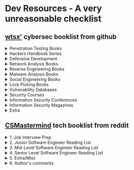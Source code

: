 # Dev Resources - A very unreasonable checklist

## [wtsx'](https://github.com/wtsxDev/Penetration-Testing/blob/master/README.md#books) cybersec booklist from github


<details><summary>Penetration Testing Books</summary>

* [The Art of Exploitation by Jon Erickson, 2008](http://amzn.to/2iqhK9S)
* [Metasploit: The Penetration Tester's Guide by David Kennedy et al., 2011](http://amzn.to/2jl5pUd)
* [Penetration Testing: A Hands-On Introduction to Hacking by Georgia Weidman, 2014](http://amzn.to/2jMfK8i)
* [Rtfm: Red Team Field Manual by Ben Clark, 2014](http://amzn.to/2iz9K4Y)
* [The Hacker Playbook 2: Practical Guide To Penetration Testing](http://amzn.to/2jMdNbU)
* [The Basics of Hacking and Penetration Testing by Patrick Engebretson, 2013](http://amzn.to/2jMgMkj)
* [Professional Penetration Testing by Thomas Wilhelm, 2013](http://amzn.to/2jMq9AI)
* [Advanced Penetration Testing for Highly-Secured Environments by Lee Allen, 2012](http://amzn.to/2jl6GKU)
* [Violent Python by TJ O'Connor, 2012](http://amzn.to/2jMbTYy)
* [Fuzzing: Brute Force Vulnerability Discovery by Michael Sutton et al., 2007](http://amzn.to/2izbgDS)
* [Black Hat Python: Python Programming for Hackers and Pentesters by Justin Seitz, 2014](http://amzn.to/2jl5FCk)
* [Penetration Testing: Procedures & Methodologies by EC-Council, 2010](http://amzn.to/2izaBmc)
* [Unauthorised Access: Physical Penetration Testing For IT Security Teams by Wil Allsopp, 2010](http://amzn.to/2izcwqI)
* [Advanced Persistent Threat Hacking: The Art and Science of Hacking Any Organization by Tyler Wrightson, 2014](http://amzn.to/2iqoyEj)
* [Bug Hunter's Diary by Tobias Klein, 2011](http://amzn.to/2jkYHO2)

</details>

<details><summary>Hackers Handbook Series</summary>

* [The Database Hacker's Handbook, David Litchfield et al., 2005](http://amzn.to/2jlcqEB)
* [The Shellcoders Handbook by Chris Anley et al., 2007](http://amzn.to/2iudxwQ)
* [The Mac Hacker's Handbook by Charlie Miller & Dino Dai Zovi, 2009](http://amzn.to/2jSUpxO)
* [The Web Application Hackers Handbook by D. Stuttard, M. Pinto, 2011](http://amzn.to/2jl0rGQ)
* [iOS Hackers Handbook by Charlie Miller et al., 2012](http://amzn.to/2jMpWO4)
* [Android Hackers Handbook by Joshua J. Drake et al., 2014](http://amzn.to/2jmN5tg)
* [The Browser Hackers Handbook by Wade Alcorn et al., 2014](http://amzn.to/2jl9asy)
* [The Mobile Application Hackers Handbook by Dominic Chell et al., 2015](http://amzn.to/2jMmtz1)
* [Car Hacker's Handbook by Craig Smith, 2016](http://amzn.to/2jldxnL)
</details>

<details><summary>Defensive Development</summary>

* [Holistic Info-Sec for Web Developers (Fascicle 0)](http://amzn.to/2jmRqwB)
* [Holistic Info-Sec for Web Developers (Fascicle 1)](https://leanpub.com/holistic-infosec-for-web-developers-fascicle1-vps-network-cloud-webapplications)
</details>

<details><summary>Network Analysis Books</summary>

* [Nmap Network Scanning by Gordon Fyodor Lyon, 2009](http://amzn.to/2izkmAN)
* [Practical Packet Analysis by Chris Sanders, 2011](http://amzn.to/2jn091H)
* [Wireshark Network Analysis by by Laura Chappell & Gerald Combs, 2012](http://amzn.to/2jn4DFU)
* [Network Forensics: Tracking Hackers through Cyberspace by Sherri Davidoff & Jonathan Ham, 2012](http://amzn.to/2izaCXe)
</details>

<details><summary>Reverse Engineering Books</summary>

* [Reverse Engineering for Beginners by Dennis Yurichev](http://beginners.re/)
* [Hacking the Xbox by Andrew Huang, 2003](http://amzn.to/2iudEbO)
* [The IDA Pro Book by Chris Eagle, 2011](http://amzn.to/2itYfbI)
* [Practical Reverse Engineering by Bruce Dang et al., 2014](http://amzn.to/2jMnAyD)
* [Gray Hat Hacking The Ethical Hacker's Handbook by Daniel Regalado et al., 2015](http://amzn.to/2iua6q7)
</details>

<details><summary>Malware Analysis Books</summary>

* [Practical Malware Analysis by Michael Sikorski & Andrew Honig, 2012](http://amzn.to/2izon8f)
* [The Art of Memory Forensics by Michael Hale Ligh et al., 2014](http://amzn.to/2iuh1j8)
* [Malware Analyst's Cookbook and DVD by Michael Hale Ligh et al., 2010](http://amzn.to/2jnag6W)

</details>

<details><summary>Social Engineering Books</summary>

* [The Art of Deception by Kevin D. Mitnick & William L. Simon, 2002](http://amzn.to/2jMhgXQ)
* [The Art of Intrusion by Kevin D. Mitnick & William L. Simon, 2005](http://amzn.to/2jl287p)
* [Ghost in the Wires by Kevin D. Mitnick & William L. Simon, 2011](http://amzn.to/2izbuuV)
* [No Tech Hacking by Johnny Long & Jack Wiles, 2008](http://amzn.to/2iudb9G)
* [Social Engineering: The Art of Human Hacking by Christopher Hadnagy, 2010](http://amzn.to/2iu62WZ)
* [Unmasking the Social Engineer: The Human Element of Security by Christopher Hadnagy, 2014](http://amzn.to/2izf4W5)
* [Social Engineering in IT Security: Tools, Tactics, and Techniques by Sharon Conheady, 2014](http://amzn.to/2izlww9)
</details>

<details><summary>Lock Picking Books</summary>

* [Practical Lock Picking by Deviant Ollam, 2012](http://amzn.to/2jmQeJy)
* [Keys to the Kingdom by Deviant Ollam, 2012](http://amzn.to/2izcvDg)
* [CIA Lock Picking Field Operative Training Manual](http://amzn.to/2jMrw2c)
* [Lock Picking: Detail Overkill by Solomon](https://www.dropbox.com/s/y39ix9u9qpqffct/Lockpicking%20Detail%20Overkill.pdf?dl=0)
* [Eddie the Wire books](https://www.dropbox.com/sh/k3z4dm4vyyojp3o/AAAIXQuwMmNuCch_StLPUYm-a?dl=0)
</details>

<details><summary>Vulnerability Databases</summary>

* [NVD](https://nvd.nist.gov/) - US National Vulnerability Database
* [CERT](https://www.us-cert.gov/) - US Computer Emergency Readiness Team
* [OSVDB](https://blog.osvdb.org/) - Open Sourced Vulnerability Database
* [Bugtraq](http://www.securityfocus.com/) - Symantec SecurityFocus
* [Exploit-DB](https://www.exploit-db.com/) - Offensive Security Exploit Database
* [Fulldisclosure](http://seclists.org/fulldisclosure/) - Full Disclosure Mailing List
* [MS Bulletin](https://technet.microsoft.com/en-us/security/bulletins) - Microsoft Security Bulletin
* [MS Advisory](https://technet.microsoft.com/en-us/security/advisories) - Microsoft Security Advisories
* [Inj3ct0r](http://www.1337day.com/) - Inj3ct0r Exploit Database
* [Packet Storm](https://packetstormsecurity.com/) - Packet Storm Global Security Resource
* [SecuriTeam](http://www.securiteam.com/) - Securiteam Vulnerability Information
* [CXSecurity](http://cxsecurity.com/) - CSSecurity Bugtraq List
* [Vulnerability Laboratory](http://www.vulnerability-lab.com/) - Vulnerability Research Laboratory
* [ZDI](http://www.zerodayinitiative.com/) - Zero Day Initiative
* [Vulners](https://vulners.com) - Security database of software vulnerabilities
</details>

<details><summary> Security Courses</summary>

* [Offensive Security Training](https://www.offensive-security.com/information-security-training/) - Training from BackTrack/Kali developers
* [SANS Security Training](http://www.sans.org/) - Computer Security Training & Certification
* [Open Security Training](http://opensecuritytraining.info/) - Training material for computer security classes
* [CTF Field Guide](https://trailofbits.github.io/ctf/) - everything you need to win your next CTF competition
* [ARIZONA CYBER WARFARE RANGE](http://azcwr.org/) - 24x7 live fire exercises for beginners through real world operations; capability for upward progression into the real world of cyber warfare.
* [Cybrary](http://cybrary.it) - Free courses in ethical hacking and advanced penetration testing.  Advanced penetration testing courses are based on the book 'Penetration Testing for Highly Secured Enviroments'.
* [Computer Security Student](http://computersecuritystudent.com) - Many free tutorials, great for beginners, $10/mo membership unlocks all content
* [European Union Agency for Network and Information Security](https://www.enisa.europa.eu/topics/trainings-for-cybersecurity-specialists/online-training-material) - ENISA Cyber Security Training material
</details>

<details><summary>Information Security Conferences</summary>

* [DEF CON](https://www.defcon.org/) - An annual hacker convention in Las Vegas
* [Black Hat](http://www.blackhat.com/) - An annual security conference in Las Vegas
* [BSides](http://www.securitybsides.com/) - A framework for organising and holding security conferences
* [CCC](https://events.ccc.de/congress/) - An annual meeting of the international hacker scene in Germany
* [DerbyCon](https://www.derbycon.com/) - An annual hacker conference based in Louisville
* [PhreakNIC](http://phreaknic.info/) - A technology conference held annually in middle Tennessee
* [ShmooCon](http://shmoocon.org/) - An annual US east coast hacker convention
* [CarolinaCon](http://www.carolinacon.org/) - An infosec conference, held annually in North Carolina
* [CHCon](https://chcon.nz) - Christchurch Hacker Con, Only South Island of New Zealand hacker con
* [SummerCon](http://www.summercon.org/) - One of the oldest hacker conventions, held during Summer
* [Hack.lu](https://2016.hack.lu/) - An annual conference held in Luxembourg
* [HITB](https://conference.hitb.org/) - Deep-knowledge security conference held in Malaysia and The Netherlands
* [Troopers](https://www.troopers.de) - Annual international IT Security event with workshops held in Heidelberg, Germany
* [Hack3rCon](http://hack3rcon.org/) - An annual US hacker conference
* [ThotCon](http://thotcon.org/) - An annual US hacker conference held in Chicago
* [LayerOne](http://www.layerone.org/) - An annual US security conference held every spring in Los Angeles
* [DeepSec](https://deepsec.net/) - Security Conference in Vienna, Austria
* [SkyDogCon](http://www.skydogcon.com/) - A technology conference in Nashville
* [SECUINSIDE](http://secuinside.com) - Security Conference in [Seoul](https://en.wikipedia.org/wiki/Seoul)
* [DefCamp](http://def.camp/) - Largest Security Conference in Eastern Europe, held anually in Bucharest, Romania
* [AppSecUSA](https://appsecusa.org/) - An annual conference organised by OWASP
* [BruCON](http://brucon.org) - An annual security conference in Belgium
* [Infosecurity Europe](http://www.infosecurityeurope.com/) - Europe's number one information security event, held in London, UK
* [Nullcon](http://nullcon.net/website/) - An annual conference in Delhi and Goa, India
* [RSA Conference USA](https://www.rsaconference.com/) - An annual security conference in San Francisco, California, USA
* [Swiss Cyber Storm](https://www.swisscyberstorm.com/) - An annual security conference in Lucerne, Switzerland
* [Virus Bulletin Conference](https://www.virusbulletin.com/conference/index) - An annual conference going to be held in Denver, USA for 2016
* [Ekoparty](http://www.ekoparty.org) - Largest Security Conference in Latin America, held annually in Buenos Aires, Argentina
* [44Con](https://44con.com/) - Annual Security Conference held in London
* [BalCCon](https://www.balccon.org) - Balkan Computer Congress, annualy held in Novi Sad, Serbia
* [FSec](http://fsec.foi.hr) - FSec - Croatian Information Security Gathering in Varaždin, Croatia
</details>

<details><summary>Information Security Magazines</summary>

* [2600: The Hacker Quarterly](https://www.2600.com/Magazine/DigitalEditions) - An American publication about technology and computer "underground"
* [Phrack Magazine](http://www.phrack.org/) - By far the longest running hacker zine
</details>

<details><summary>Extra</summary>

* [Top Hacking Books](http://www.kalitut.com/2016/12/best-ethical-hacking-books.html)
* [Top Reverse Engineering Books](http://www.kalitut.com/2017/01/Best-reverse-engineering-books.html)
* [Top Machine learning Books](http://www.kalitut.com/2017/01/machine-learning-book.html)
* [Top 5 books Programming Books](http://www.kalitut.com/2017/01/Top-Programming-Books.html)
* [Top Java Books](http://www.kalitut.com/2017/01/Best-Java-Programming-Books.html)
* [Windows Internals by Mark Russinovich et al., 2012](http://amzn.to/2jl4zGJ)
</details>

## [CSMastermind](https://www.reddit.com/user/CSMastermind/) tech booklist from reddit

<details><summary>1. Job Interview Prep</summary>

- [**Cracking the Coding Interview**: 189 Programming Questions and Solutions](https://www.amazon.com/Cracking-Coding-Interview-Programming-Questions/dp/0984782850/)
- [**Programming Interviews Exposed**: Coding Your Way Through the Interview](https://www.amazon.com/Programming-Interviews-Exposed-Through-Interview/dp/111941847X/)
- [**Introduction to Algorithms**](https://www.amazon.com/gp/product/0262033844/)
- [**The Algorithm Design Manual**](https://www.amazon.com/gp/product/1849967202/)
- [**Effective Java**](https://www.amazon.com/gp/product/0321356683/)
- [**Concurrent Programming in Java**: Design Principles and Pattern](https://www.amazon.com/gp/product/0201310090/)
- [**Modern Operating Systems**](https://www.amazon.com/gp/product/013359162X/)
- [**Programming Pearls**](https://www.amazon.com/gp/product/0201657880/)
- [**Discrete Mathematics for Computer Scientists**](https://www.amazon.com/gp/product/0201360616/)    
</details>

<details><summary>2. Junior Software Engineer Reading List</summary>

- [**Pragmatic Thinking and Learning**: Refactor Your Wetware](https://www.amazon.com/gp/product/1934356050/)
  
<details><summary>Fundamentals</summary>

- [**Code Complete**: A Practical Handbook of Software Construction](https://www.amazon.com/Code-Complete-Practical-Handbook-Construction/dp/0735619670/) 
- [**Software Estimation**: Demystifying the Black Art](https://www.amazon.com/gp/product/0735605351/)
- [**Software Engineering**: A Practitioner's Approach](https://www.amazon.com/gp/product/0073375977/)
- [**Refactoring**: Improving the Design of Existing Code](https://www.amazon.com/dp/0201485672/)
- [**Coder to Developer**: Tools and Strategies for Delivering Your Software](https://www.amazon.com/dp/078214327X/)
- [**Perfect Software**: And Other Illusions about Testing](https://www.amazon.com/gp/product/0932633692/)
- [**Getting Real**: The Smarter, Faster, Easier Way to Build a Successful Web Application](https://www.amazon.com/gp/product/0578012812/)
</details>
  
<details><summary>Understanding Professional Software Environments</summary>

- [**Agile Software Development**: The Cooperative Game](https://www.amazon.com/gp/product/0321482751/)
- [**Software Project Survival Guide**](https://www.amazon.com/gp/product/1572316217/)
- [**The Best Software Writing I**: Selected and Introduced by Joel Spolsky](https://www.amazon.com/gp/product/1590595009/)
- [**Debugging the Development Process**: Practical Strategies for Staying Focused, Hitting Ship Dates, and Building Solid Teams](https://www.amazon.com/gp/product/B00005R08G/)
- [Rapid Development**: Taming Wild Software Schedules](https://www.amazon.com/gp/product/1556159005/)
- [**Peopleware**: Productive Projects and Teams](https://www.amazon.com/gp/product/0932633439/)
</details>

<details><summary>Mentality</summary>

- [**Slack**: Getting Past Burnout, Busywork, and the Myth of Total Efficiency](https://www.amazon.com/gp/product/0767907698/)
- [**Against Method**](https://www.amazon.com/gp/product/1844674428/)
- [**The Passionate Programmer**: Creating a Remarkable Career in Software Development](https://www.amazon.com/gp/product/1934356344/)
</details>

<details><summary>History</summary>

- [The Mythical Man-Month**: Essays on Software Engineering](https://www.amazon.com/gp/product/0201835959/)
- [**Computing Calamities**: Lessons Learned from Products, Projects, and Companies That Failed](https://www.amazon.com/gp/product/0130828629/)
- [**The Deadline**: A Novel About Project Management](https://www.amazon.com/gp/product/0932633390/)
</details>
</details>

<details><summary>3. Mid-Level Software Engineer Reading List</summary>

- [**Personal Development for Smart People**: The Conscious Pursuit of Personal Growth](https://www.amazon.com/dp/1401922767/)

<details><summary>Fundamentals</summary>

- [**The Clean Coder**: A Code of Conduct for Professional Programmers](https://www.amazon.com/dp/0137081073/)   
- [**Clean Code**: A Handbook of Agile Software Craftsmanship](https://www.amazon.com/dp/0132350882/)
- [**Solid Code**](https://www.amazon.com/dp/0735625921/)
- [**Code Craft**: The Practice of Writing Excellent Code](https://www.amazon.com/dp/1593271190/)
- [**Software Craftsmanship**: The New Imperative](https://www.amazon.com/dp/0201733862/)
- [**Writing Solid Code**](https://www.amazon.com/dp/1556155514/)
</details>

<details><summary>Software Design</summary>

- [**Head First Design Patterns**: A Brain-Friendly Guide](https://www.amazon.com/dp/0596007124/)
- [**Design Patterns**: Elements of Reusable Object-Oriented Software](https://www.amazon.com/dp/0201633612/)
- [**Domain-Driven Design**: Tackling Complexity in the Heart of Software](https://www.amazon.com/dp/0321125215/)
- [**Domain-Driven Design Distilled**](https://www.amazon.com/dp/0134434420)
- [**Design Patterns Explained**: A New Perspective on Object-Oriented Design](https://www.amazon.com/dp/0201715945)
- [**Design Patterns in C#**](https://www.amazon.com/dp/0321126971) - Even though this is specific to C# the pattern can be used in any OO language.
- [**Refactoring to Patterns**](https://www.amazon.com/dp/0321213351)
</details>

<details><summary>Software Engineering Skill Sets</summary>

- [**Building Microservices**: Designing Fine-Grained Systems](https://www.amazon.com/dp/1491950358)
- [**Software Factories**: Assembling Applications with Patterns, Models, Frameworks, and Tools](https://www.amazon.com/dp/0471202843)
- [**NoEstimates**: How To Measure Project Progress Without Estimating](https://www.amazon.com/dp/B01FWMSBBK)
- [**Object-Oriented Software Construction**](https://www.amazon.com/dp/0136291554)
- [**The Art of Software Testing**](https://www.amazon.com/dp/0471469122)
- [**Release It!**: Design and Deploy Production-Ready Software](https://www.amazon.com/dp/0978739213)
- [**Working Effectively with Legacy Code**](https://www.amazon.com/dp/0131177052)
- [**Test Driven Development**: By Example](https://www.amazon.com/dp/0321146530)
</details>

<details><summary>Databases</summary>

- [**Database System Concepts**](https://www.amazon.com/dp/0073523321)
- [**Database Management Systems**](https://www.amazon.com/dp/0072465638)
- [**Foundation for Object / Relational Databases**: The Third Manifesto](https://www.amazon.com/dp/0201309785)
- [**Refactoring Databases**: Evolutionary Database Design](https://www.amazon.com/dp/0321293533)
- [**Data Access Patterns**: Database Interactions in Object-Oriented Applications](https://www.amazon.com/dp/0321555627)
</details>

<details><summary>User Experience</summary>

- [**Don't Make Me Think**: A Common Sense Approach to Web Usability](https://www.amazon.com/dp/0321965515)
- [**The Design of Everyday Things**](https://www.amazon.com/dp/0465067107)
- [**Programming Collective Intelligence**: Building Smart Web 2.0 Applications](https://www.amazon.com/dp/0596529325)
- [**User Interface Design for Programmers**](https://www.amazon.com/dp/1893115941)
- [**GUI Bloopers 2.0**: Common User Interface Design Don'ts and Dos](https://www.amazon.com/dp/0123706432) 
</details>

<details><summary>Mentality</summary>

- [**The Productive Programmer**](https://www.amazon.com/dp/0596519788)
- [**Extreme Programming Explained**: Embrace Change](https://www.amazon.com/dp/0321278658)
- [**Coders at Work**: Reflections on the Craft of Programming](https://www.amazon.com/dp/1430219483)
- [**Facts and Fallacies of Software Engineering**](https://www.amazon.com/dp/0321117425)
</details>

<details><summary>History</summary>

- [**Dreaming in Code**: Two Dozen Programmers, Three Years, 4,732 Bugs, and One Quest for Transcendent Software](https://www.amazon.com/dp/1400082471)
- [**New Turning Omnibus**: 66 Excursions in Computer Science](https://www.amazon.com/dp/0716782715)
- [**Hacker's Delight**](https://www.amazon.com/dp/0201914654)
- [**The Alchemist**](https://www.amazon.com/dp/0061122416)
- [**Masterminds of Programming**: Conversations with the Creators of Major Programming Languages](https://www.amazon.com/dp/0596515170)
- [**The Information**: A History, A Theory, A Flood](https://www.amazon.com/dp/1400096235)
</details>

<details><summary>Specialist Skills</summary>

In spite of the fact that many of these won't apply to your specific job I still recommend reading them for the insight, they'll give you into programming language and technology design.

- [Peter Norton's **Assembly Language Book for the IBM PC**](https://www.amazon.com/dp/013662149X)
- [**Expert C Programming**: Deep C Secrets](https://www.amazon.com/dp/0131774298)
- [**Enough Rope to Shoot Yourself in the Foot**: Rules for C and C++ Programming](https://www.amazon.com/dp/0070296898)
- [**The C++ Programming Language**](https://www.amazon.com/dp/0201889544)
- [**Effective C++**: 55 Specific Ways to Improve Your Programs and Designs](https://www.amazon.com/dp/0321334876)
- [**More Effective C++**: 35 New Ways to Improve Your Programs and Designs](https://www.amazon.com/dp/020163371X)
- [**More Effective C#**: 50 Specific Ways to Improve Your C#](https://www.amazon.com/More-Effective-Content-Update-Program/dp/0672337886)
- [**CLR via C#**](https://www.amazon.com/dp/0735627045)
- [**Mr. Bunny's Big Cup o' Java**](https://www.amazon.com/dp/0201615630)
- [**Thinking in Java**](https://www.amazon.com/dp/0131872486)
- [**JUnit in Action**](https://www.amazon.com/dp/1935182021)
- [**Functional Programming in Scala**](https://www.amazon.com/dp/1617290653)
- [**The Art of Prolog**: Advanced Programming Techniques](https://www.amazon.com/dp/0262193388)
- [**The Craft of Prolog**](https://www.amazon.com/dp/0262512270)
- [**Programming Perl**: Unmatched Power for Text Processing and Scripting](https://www.amazon.com/dp/0596004923)
- [**Dive into Python 3**](https://www.amazon.com/dp/1430224150)
- [**why's (poignant) guide to Ruby**](https://www.amazon.com/dp/B00262VWT8)  
</details>
</details>

<details><summary>4. Senior Level Software Engineer Reading List</summary>

- [**Mastery**: The Keys to Success and Long-Term Fulfillment](https://www.amazon.com/dp/0452267560)

<details><summary>Fundamentals</summary>

- [**Patterns of Enterprise Application Architecture**](https://www.amazon.com/dp/0321127420)
- [**Enterprise Integration Patterns**: Designing, Building, and Deploying Messaging Solutions](https://www.amazon.com/dp/0321200683)
- [**Enterprise Patterns and MDA**: Building Better Software with Archetype Patterns and UML](https://www.amazon.com/dp/032111230X)
- [**Systemantics**: How Systems Work and Especially How They Fail](https://www.amazon.com/dp/0812906748)
- [**Rework**](https://www.amazon.com/dp/0307463745)
- [**Writing Secure Code**](https://www.amazon.com/dp/0735617228)
- [**Framework Design Guidelines**: Conventions, Idioms, and Patterns for Reusable .NET Libraries](https://www.amazon.com/dp/0321545613)
</details>

<details><summary>Development Theory</summary>

- [**Growing Object-Oriented Software**, Guided by Tests](https://www.amazon.com/dp/0321503627)
- [**Object-Oriented Analysis and Design with Applications**](https://www.amazon.com/dp/020189551X)
- [**Introduction to Functional Programming**](https://www.amazon.com/dp/0134841891)
- [**Design Concepts in Programming Languages**](https://www.amazon.com/dp/0262201755)
- [**Code Reading**: The Open Source Perspective](https://www.amazon.com/dp/0201799405)
- [**Modern Operating Systems**](https://www.amazon.com/dp/0136006639)
- [**Extreme Programming Explained**: Embrace Change](https://www.amazon.com/dp/0321278658)
- [**The Elements of Computing Systems**: Building a Modern Computer from First Principles](https://www.amazon.com/dp/0262640686)
- [**Code**: The Hidden Language of Computer Hardware and Software](https://www.amazon.com/dp/0735611319)
</details>

<details><summary>Philosophy of Programming</summary>

- [**Making Software**: What Really Works, and Why We Believe It](https://www.amazon.com/dp/0596808321)
- [**Beautiful Code**: Leading Programmers Explain How They Think](https://www.amazon.com/dp/0596510047)
- [**The Elements of Programming Style**](https://www.amazon.com/dp/0070342075)
- [**A Discipline of Programming**](https://www.amazon.com/dp/013215871X)
- [**The Practice of Programming**](https://www.amazon.com/dp/020161586X)
- [**Computer Systems**: A Programmer's Perspective](https://www.amazon.com/dp/0136108040)
- [**Object Thinking**](https://www.amazon.com/dp/0735619654)
- [**How to Solve It by Computer**](https://www.amazon.com/dp/0134340019)
- [**97 Things Every Programmer Should Know**: Collective Wisdom from the Experts](https://www.amazon.com/dp/0596809484)  
</details>

<details><summary>Mentality</summary>

- [**Hackers and Painters**: Big Ideas from the Computer Age](https://www.amazon.com/dp/0596006624)
- [**The Intentional Stance**](https://www.amazon.com/dp/0262540533)
- [**Things That Make Us Smart**: Defending Human Attributes In The Age Of The Machine](https://www.amazon.com/dp/0201626950)
- [**The Back of the Napkin**: Solving Problems and Selling Ideas with Pictures](https://www.amazon.com/dp/B0020MMBCG)
- [**The Timeless Way of Building**](https://www.amazon.com/dp/0195024028)
- [**The Soul Of A New Machine**](https://www.amazon.com/dp/B00008RWB6)
- [**WIZARDRY COMPILED**](https://www.amazon.com/dp/0671720783)
- [**YOUTH**](https://www.amazon.com/dp/0436205823)
- [**Understanding Comics**: The Invisible Art](https://www.amazon.com/dp/006097625X)
</details>

<details><summary>Software Engineering Skill Sets</summary>

- [**Software Tools**](https://www.amazon.com/dp/020103669X)
- [**UML Distilled**: A Brief Guide to the Standard Object Modeling Language](https://www.amazon.com/dp/0321193687)
- [**Applying UML and Patterns**: An Introduction to Object-Oriented Analysis and Design and Iterative Development](https://www.amazon.com/dp/0131489062)
- [**Practical Parallel Programming**](https://www.amazon.com/dp/0262231867)
- [**Past, Present, Parallel**: A Survey of Available Parallel Computer Systems](https://www.amazon.com/dp/0387196641)
- [**Mastering Regular Expressions**](https://www.amazon.com/dp/0596528124)
- [**Compilers**: Principles, Techniques, and Tools](https://www.amazon.com/dp/0321486811)
- [**Computer Graphics**: Principles and Practice in C](https://www.amazon.com/dp/0201848406)
- [Michael Abrash's **Graphics Programming Black Book**](https://www.amazon.com/dp/1576101746)
- [**The Art of Deception**: Controlling the Human Element of Security](https://www.amazon.com/dp/076454280X)
- [**SOA in Practice**: The Art of Distributed System Design](https://www.amazon.com/dp/0596529554)
- [**Data Mining**: Practical Machine Learning Tools and Techniques](https://www.amazon.com/dp/0120884070)
- [**Data Crunching**: Solve Everyday Problems Using Java, Python, and more.](https://www.amazon.com/dp/0974514071)
</details>

<details><summary>Design</summary>

[**The Psychology Of Everyday Things**](https://www.amazon.com/dp/0465067093)
[**About Face 3**: The Essentials of Interaction Design](https://www.amazon.com/dp/0470084111)
[**Design for Hackers**: Reverse Engineering Beauty](https://www.amazon.com/dp/1119998956)
[**The Non-Designer's Design Book**](https://www.amazon.com/dp/0321534042)
</details>

<details><summary>History</summary>

- [**Micro-ISV**: From Vision to Reality](https://www.amazon.com/dp/1590596013)
- [**Death March**](https://www.amazon.com/dp/013143635X)
- [**Showstopper!** the Breakneck Race to Create Windows NT and the Next Generation at Microsoft](https://www.amazon.com/dp/0759285780)
- [**The PayPal Wars**: Battles with eBay, the Media, the Mafia, and the Rest of Planet Earth](https://www.amazon.com/dp/0977898431)
- [**The Business of Software**: What Every Manager, Programmer, and Entrepreneur Must Know to Thrive and Survive in Good Times and Bad](https://www.amazon.com/dp/074321580X)
- [**In the Beginning...was the Command Line**](https://www.amazon.com/dp/0380815931)
</details>

<details><summary>Specialist Skills</summary>

- [**The Art of UNIX Programming**](https://www.amazon.com/dp/0131429019)
- [**Advanced Programming in the UNIX Environment**](https://www.amazon.com/dp/0201433079)
- [**Programming Windows**](https://www.amazon.com/dp/157231995X)
- [**Cocoa Programming for Mac OS X**](https://www.amazon.com/Cocoa-Programming-OS-Ranch-Guides/dp/0134076958)
- [**Starting Forth**: An Introduction to the Forth Language and Operating System for Beginners and Professionals](https://www.amazon.com/dp/0138430799)
- [**lex & yacc**](https://www.amazon.com/dp/1565920007)
- [**The TCP/IP Guide**: A Comprehensive, Illustrated Internet Protocols Reference](https://www.amazon.com/dp/159327047X)
- [**C Programming Language**](https://www.amazon.com/dp/0131103628)
- [**No Bugs!**: Delivering Error Free Code in C and C++](https://www.amazon.com/dp/0201608901)
- [**Modern C++ Design**: Generic Programming and Design Patterns Applied](https://www.amazon.com/dp/0201704315)
- [**Agile Principles, Patterns, and Practices in C#**](https://www.amazon.com/dp/0131857258)
- [**Pragmatic Unit Testing in C# with NUnit**](https://www.amazon.com/dp/0977616673)
</details>
</details>

<details><summary>5. Extra/Misc</summary>
<details><summary>DevOps Reading List</summary>

- [**Time Management for System Administrators**: Stop Working Late and Start Working Smart](https://www.amazon.com/dp/0596007833)
- [**The Practice of Cloud System Administration**: DevOps and SRE Practices for Web Services](https://www.amazon.com/dp/032194318X)
- [**The Practice of System and Network Administration**: DevOps and other Best Practices for Enterprise IT](https://www.amazon.com/dp/0321919165)
- [**Effective DevOps**: Building a Culture of Collaboration, Affinity, and Tooling at Scale](https://www.amazon.com/dp/1491926309)
- [**DevOps**: A Software Architect's Perspective](https://www.amazon.com/dp/0134049845)
- [**The DevOps Handbook**: How to Create World-Class Agility, Reliability, and Security in Technology Organizations](https://www.amazon.com/dp/1942788002)
- [**Site Reliability Engineering**: How Google Runs Production Systems](https://www.amazon.com/dp/149192912X)
- [**Cloud Native Java**: Designing Resilient Systems with Spring Boot, Spring Cloud, and Cloud Foundry](https://www.amazon.com/dp/1449374646)
- [**Continuous Delivery**: Reliable Software Releases through Build, Test, and Deployment Automation](https://www.amazon.com/dp/0321601912)
- [**Migrating Large-Scale Services to the Cloud**](https://www.amazon.com/dp/1484218728)
</details>

<details><summary>Entrepreneur Reading List</summary>

- [**Disrupted**: My Misadventure in the Start-Up Bubble](https://www.amazon.com/dp/0316306088)
- [**The Phoenix Project**: A Novel about IT, DevOps, and Helping Your Business Win](https://www.amazon.com/dp/0988262509)
- [**The E-Myth Revisited**: Why Most Small Businesses Don't Work and What to Do About It](https://www.amazon.com/dp/0887307280)
- [**The Art of the Start**: The Time-Tested, Battle-Hardened Guide for Anyone Starting Anything](https://www.amazon.com/dp/1591840562)
- [**The Four Steps to the Epiphany**: Successful Strategies for Products that Win](https://www.amazon.com/dp/0976470705)
- [**Permission Marketing**: Turning Strangers into Friends and Friends into Customers](https://www.amazon.com/dp/0684856360)
- [**Ikigai**](https://www.amazon.com/dp/B006M9T8NI)
- [**Reality Check**: The Irreverent Guide to Outsmarting, Outmanaging, and Outmarketing Your Competition](https://www.amazon.com/dp/1591843944)
- [**Bootstrap**: Lessons Learned Building a Successful Company from Scratch](https://www.amazon.com/dp/0971187304)
- [**The Marketing Gurus**: Lessons from the Best Marketing Books of All Time](https://www.amazon.com/dp/1591841054)
- [**Content Rich**: Writing Your Way to Wealth on the Web](https://www.amazon.com/dp/0979762901)
- [**The Web Startup Success Guide**](https://www.amazon.com/dp/1430219858)
- [**The Best of Guerrilla Marketing**: Guerrilla Marketing Remix](https://www.amazon.com/dp/1599184222)
- [**From Program to Product**: Turning Your Code into a Saleable Product](https://www.amazon.com/dp/1590599713)
- [**This Little Program Went to Market**: Create, Deploy, Distribute, Market, and Sell Software and More on the Internet at Little or No Cost to You](https://www.amazon.com/dp/0615345832)
- [**The Secrets of Consulting**: A Guide to Giving and Getting Advice Successfully](https://www.amazon.com/dp/0932633013)
- [**The Innovator's Solution**: Creating and Sustaining Successful Growth](https://www.amazon.com/dp/1578518520)
- [**Startups Open Sourced**: Stories to Inspire and Educate](https://www.amazon.com/dp/0615491928)
- [**In Search of Stupidity**: Over Twenty Years of High Tech Marketing Disasters](https://www.amazon.com/Search-Stupidity-High-Tech-Marketing-Disasters/dp/1590591046)
- [**Do More Faster**: TechStars Lessons to Accelerate Your Startup](https://www.amazon.com/dp/0470929839)
- [**Content Rules**: How to Create Killer Blogs, Podcasts, Videos, Ebooks, Webinars (and More) That Engage Customers and Ignite Your Business](https://www.amazon.com/dp/0470648287)
- [**Maximum Achievement**: Strategies and Skills That Will Unlock Your Hidden Powers to Succeed](https://www.amazon.com/dp/0684803313)
- [**Founders at Work**: Stories of Startups' Early Days](https://www.amazon.com/dp/1430210788)
- [**Blue Ocean Strategy**: How to Create Uncontested Market Space and Make Competition Irrelevant](https://www.amazon.com/dp/1591396190)
- [**Eric Sink on the Business of Software**](https://www.amazon.com/dp/1590596234)
- [**Words that Sell**: More than 6000 Entries to Help You Promote Your Products, Services, and Ideas](https://www.amazon.com/dp/0071467858)
- [**Anything You Want**](https://www.amazon.com/dp/1936719118)
- [**Crossing the Chasm**: Marketing and Selling High-Tech Products to Mainstream Customers](https://www.amazon.com/dp/0060517123)
- [**The Innovator's Dilemma**: The Revolutionary Book that Will Change the Way You Do Business](https://www.amazon.com/dp/0060521996)
- [**Tao Te Ching**](https://www.amazon.com/dp/1613822421)
- [**Philip & Alex's Guide to Web Publishing**](https://www.amazon.com/dp/1558605347)
- [**The Tao of Programming**](https://www.amazon.com/dp/0931137071)
- [**Zen and the Art of Motorcycle Maintenance**: An Inquiry into Values](https://www.amazon.com/dp/0553277472)
- [**The Inmates Are Running the Asylum**: Why High Tech Products Drive Us Crazy and How to Restore the Sanity](https://www.amazon.com/dp/0672326140)
</details>
<details><summary>Computer Science Grad School Reading List</summary>

- [**All the Mathematics You Missed**: But Need to Know for Graduate School](https://www.amazon.com/dp/0521797071)
- [**Introductory Linear Algebra**: An Applied First Course](https://www.amazon.com/dp/0131437402)
- [**Introduction to Probability**](https://www.amazon.com/dp/188652923X)
- [**The Structure of Scientific Revolutions**](https://www.amazon.com/dp/0226458121)
- [**Science in Action**: How to Follow Scientists and Engineers Through Society](https://www.amazon.com/dp/0674792912)
- [**Proofs and Refutations**: The Logic of Mathematical Discovery](https://www.amazon.com/dp/0521290384)
- [**What Is This Thing Called Science?**](https://www.amazon.com/dp/162466038X)
- [**The Art of Computer Programming**](https://www.amazon.com/dp/0321751043)
- [**The Little Schemer**](https://www.amazon.com/dp/0262560992)
- [**The Seasoned Schemer**](https://www.amazon.com/dp/026256100X)
- [**Data Structures Using C and C++**](https://www.amazon.com/dp/0130369977)
- [**Algorithms + Data Structures = Programs**](https://www.amazon.com/dp/0130224189)
- [**Structure and Interpretation of Computer Programs**](https://www.amazon.com/dp/0070004846)
- [**Concepts, Techniques, and Models of Computer Programming**](https://www.amazon.com/dp/0262220695)
- [**How to Design Programs**: An Introduction to Programming and Computing](https://www.amazon.com/dp/0262062186)
- [**A Science of Operations**: Machines, Logic and the Invention of Programming](https://www.amazon.com/dp/1848825544)
- [**Algorithms on Strings, Trees, and Sequences**: Computer Science and Computational Biology](https://www.amazon.com/dp/0521585198)
- [**The Computational Beauty of Nature**: Computer Explorations of Fractals, Chaos, Complex Systems, and Adaptation](https://www.amazon.com/dp/0262561271)
- [**The Annotated Turing**: A Guided Tour Through Alan Turing's Historic Paper on Computability and the Turing Machine](https://www.amazon.com/dp/0470229055)
- [**Computability**: An Introduction to Recursive Function Theory](https://www.amazon.com/dp/0521294657)
- [**How To Solve It**: A New Aspect of Mathematical Method](https://www.amazon.com/dp/4871878309)
- [**Types and Programming Languages**](https://www.amazon.com/dp/0262162091)
- [**Computer Algebra and Symbolic Computation**: Elementary Algorithms](https://www.amazon.com/dp/1568811586)
- [**Computer Algebra and Symbolic Computation**: Mathematical Methods](https://www.amazon.com/dp/1568811594)
- [**Commonsense Reasoning**](https://www.amazon.com/dp/0123693888)
- [**Using Language**](https://www.amazon.com/dp/0521567459)
- [**Computer Vision**](https://www.amazon.com/dp/0130307963)
- [**Alice's Adventures in Wonderland**](https://www.amazon.com/dp/0486275434)
- [**Gödel, Escher, Bach**: An Eternal Golden Braid](https://www.amazon.com/dp/0465026567)
</details>

<details><summary>Video Game Development Reading List</summary>

- **Game Programming Gems** 
	- [1](https://www.amazon.com/dp/1584500492) 
	- [2](https://www.amazon.com/dp/1584500549)
	- [3](https://www.amazon.com/dp/1584502339) 
	- [4](https://www.amazon.com/dp/1584502959) 
	- [5](https://www.amazon.com/dp/1584503521) 
	- [6](https://www.amazon.com/dp/1584504501) 
	- [7](https://www.amazon.com/dp/1584505273)
- **AI Game Programming Wisdom** 
	- [1](https://www.amazon.com/dp/1584500778)
	- [2](https://www.amazon.com/dp/1584502894)
	- [3](https://www.amazon.com/dp/1584504579) 
	- [4](https://www.amazon.com/dp/1584505230)
- [**Making Games with Python and Pygame**](https://www.amazon.com/dp/1469901730)
- [**Invent Your Own Computer Games With Python**](https://www.amazon.com/dp/0982106017)
- [**Bit by Bit**](https://www.amazon.com/dp/0040010074)
</details>
</details>

<details><summary>6. Author's comments</summary>

Well in terms of interview prep - those books just work. I very seriously reread them anytime I'm going into a round of technical interviews. (It's more of skimming and refreshing now because I've read them all before). Combined with doing practice problems (Code Complete) they will get you ready to get a job.

In terms of the rest of them I think there are a few different benefits that you get:

1.  It helps you understand your coworkers thinking and communicate better with them. There are memes (in the Richard Dawkins sense) that spread throughout the software engineering world. Some of the books on my list (_Clean Code_, _The Pragmatic Programmer_, Martin Fowler's stuff, and more) are on the list not because they're revolutionary or will completely change the way you think or code. They're on the list because many if not most developers working professionally have read them. Having that common context allows you to both better understand where your peers are coming from and speak to them in a language they'll understand.
    
2.  It gives you a set of 'tools' to use to solve common problems and explain concepts. The books don't completely shift your way of thinking (unless you're very new to programming). They do however refine your pattern matching abilities and give you a wide array of viewpoints from which to approach a problem. I've found them especially helpful when I need to explain a concept to others. Having read about it in a book (often multiple books) I'm able to explain it with a much greater clarity than I could if I have learned it organically.
    
3.  Of course, there **are** new concepts you learn in the books. The first time I read about dependency inversion was in a book for instance. That became a super useful skill to have when I was in my first job.
    
4.  They break you out of religious wars and dogma. I find many programmers, especially young ones, have strong opinions about the 'right' way to make software. Of course, even senior developers can be dogmatic (looking at you 'software craftsmanship' movement, TDD zealots, and 'agile' consultants). One of the reasons I list the 'Specialist Skills' section is that by seeing examples from many languages and technologies you'll stop thinking there's one 'right' way to make software and start thinking, what's the best tool for this task?
    
5.  You'll understand which problems and intractable and why things are the way they are today. This is particularly geared towards the history section of the lists but true of the others as well. Knowing whether you're dealing with the same thing a million others have (and nobody has figured out a good answer to) can be helpful and time-saving.
    
6.  You see problems before they happen and develop a '6th sense' for bad code.
</details>

